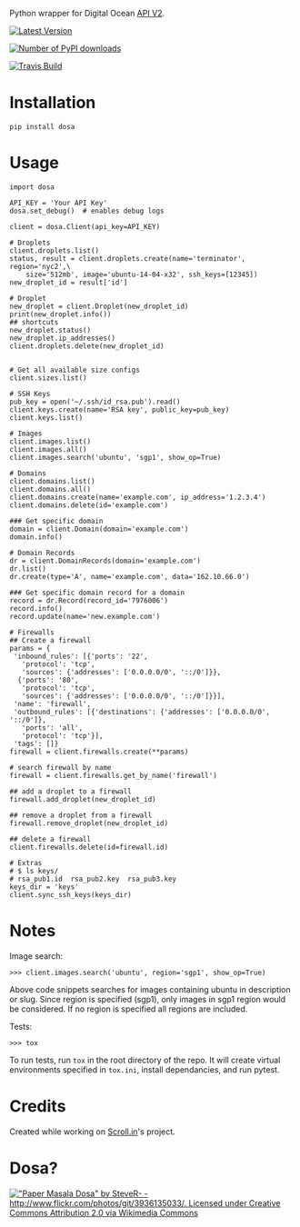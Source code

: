 Python wrapper for Digital Ocean [API V2](https://developers.digitalocean.com).

[![Latest Version](https://badge.fury.io/py/dosa.svg)](http://badge.fury.io/py/dosa)

[![Number of PyPI downloads](https://pypip.in/d/dosa/badge.png)](https://crate.io/packages/dosa/)

[![Travis Build](https://img.shields.io/travis/shon/dosa.svg)](https://travis-ci.org/shon/dosa)


Installation
============

``` {.sourceCode .bash}
pip install dosa
```

Usage
=====

``` {.sourceCode .python}
import dosa

API_KEY = 'Your API Key'
dosa.set_debug()  # enables debug logs

client = dosa.Client(api_key=API_KEY)

# Droplets
client.droplets.list()
status, result = client.droplets.create(name='terminator', region='nyc2',\
    size='512mb', image='ubuntu-14-04-x32', ssh_keys=[12345])
new_droplet_id = result['id']

# Droplet
new_droplet = client.Droplet(new_droplet_id)
print(new_droplet.info())
## shortcuts
new_droplet.status()
new_droplet.ip_addresses()
client.droplets.delete(new_droplet_id)


# Get all available size configs
client.sizes.list()

# SSH Keys
pub_key = open('~/.ssh/id_rsa.pub').read()
client.keys.create(name='RSA key', public_key=pub_key)
client.keys.list()

# Images
client.images.list()
client.images.all()
client.images.search('ubuntu', 'sgp1', show_op=True)

# Domains
client.domains.list()
client.domains.all()
client.domains.create(name='example.com', ip_address='1.2.3.4')
client.domains.delete(id='example.com')

### Get specific domain
domain = client.Domain(domain='example.com')
domain.info()

# Domain Records
dr = client.DomainRecords(domain='example.com')
dr.list()
dr.create(type='A', name='example.com', data='162.10.66.0')

### Get specific domain record for a domain
record = dr.Record(record_id='7976006')
record.info()
record.update(name='new.example.com')

# Firewalls
## Create a firewall
params = {
 'inbound_rules': [{'ports': '22',
   'protocol': 'tcp',
   'sources': {'addresses': ['0.0.0.0/0', '::/0']}},
  {'ports': '80',
   'protocol': 'tcp',
   'sources': {'addresses': ['0.0.0.0/0', '::/0']}}],
 'name': 'firewall',
 'outbound_rules': [{'destinations': {'addresses': ['0.0.0.0/0', '::/0']},
   'ports': 'all',
   'protocol': 'tcp'}],
 'tags': []}
firewall = client.firewalls.create(**params)

# search firewall by name
firewall = client.firewalls.get_by_name('firewall')

## add a droplet to a firewall
firewall.add_droplet(new_droplet_id)

## remove a droplet from a firewall
firewall.remove_droplet(new_droplet_id)

## delete a firewall
client.firewalls.delete(id=firewall.id)

# Extras
# $ ls keys/
# rsa_pub1.id  rsa_pub2.key  rsa_pub3.key
keys_dir = 'keys'
client.sync_ssh_keys(keys_dir)
```

Notes
=====

Image search:

    >>> client.images.search('ubuntu', region='sgp1', show_op=True)

Above code snippets searches for images containing ubuntu in description
or slug. Since region is specified (sgp1), only images in sgp1 region
would be considered. If no region is specified all regions are included.

Tests:

    >>> tox

To run tests, run `tox` in the root directory of the repo. It will create
virtual environments specified in `tox.ini`, install dependancies, and
run pytest.

Credits
=======

Created while working on [Scroll.in](http://scroll.in)'s project.

Dosa?
=====

[!["Paper Masala Dosa" by SteveR- -
<http://www.flickr.com/photos/git/3936135033/>. Licensed under Creative
Commons Attribution 2.0 via Wikimedia
Commons](http://upload.wikimedia.org/wikipedia/commons/thumb/3/34/Paper_Masala_Dosa.jpg/640px-Paper_Masala_Dosa.jpg)](http://commons.wikimedia.org/wiki/File:Paper_Masala_Dosa.jpg#mediaviewer/File:Paper_Masala_Dosa.jpg)
